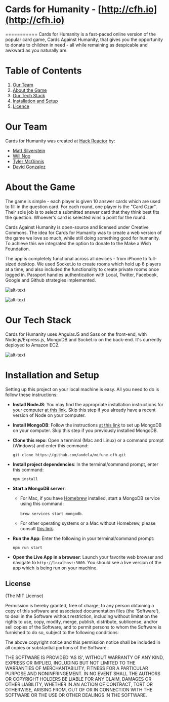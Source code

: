 # Cards for Humanity - [http://cfh.io](http://cfh.io)
===========
Cards for Humanity is a fast-paced online version of the popular card game, Cards Against Humanity, that gives you the opportunity to donate to children in need - all while remaining as despicable and awkward as you naturally are.

# Table of Contents

  1. [Our Team](#our-team)
  1. [About the Game](#about-the-game)
  1. [Our Tech Stack](#our-tech-stack)
  1. [Installation and Setup](#installation-and-setup)
  1. [Licence](#license)

# Our Team

Cards for Humanity was created at [Hack Reactor](http://www.hackreactor.com) by:
* [Matt Silverstein](http://www.mattsilverstein.com/)
* [Will Ngo](https://mrngoitall.net)
* [Tyler McGinnis](http://www.tylermcginnis.com)
* [David Gonzalez](http://www.truthyfalsy.com)

# About the Game

The game is simple - each player is given 10 answer cards which are used to fill in the question card. For each round, one player is the "Card Czar". Their sole job is to select a submitted answer card that they think best fits the question. Whoever's card is selected wins a point for the round.

Cards Against Humanity is open-source and licensed under Creative Commons. The idea for Cards for Humanity was to create a web version of the game we love so much, while still doing something good for humanity. To achieve this we integrated the option to donate to the Make a Wish Foundation.

The app is completely functional across all devices - from iPhone to full-sized desktop. We used Socket.io to create rooms which hold up 6 players at a time, and also included the functionality to create private rooms once logged in. Passport handles authentication with Local, Twitter, Facebook, Google and Github strategies implemented. 

![alt-text](https://dl.dropboxusercontent.com/u/7390609/CFHforGit.png "Cards for Humanity views")

![alt-text](http://www.tylermcginnis.com/images/cfh3.png "Desktop with Cards")

# Our Tech Stack

Cards for Humanity uses AngularJS and Sass on the front-end, with Node.js/Express.js, MongoDB and Socket.io on the back-end. It's currently deployed to Amazon EC2. 

![alt-text](https://dl.dropboxusercontent.com/u/7390609/tech.png "Tech Stack Overview")


# Installation and Setup

Setting up this project on your local machine is easy. All you need to do is follow these instructions:

- **Install NodeJS**: You may find the appropriate installation instructions for your computer 
[at this link](https://nodejs.org/en/download/). Skip this step if you already have a recent version of Node on your computer.

- **Install MongoDB**: Follow the instructions [at this link](https://www.mongodb.com/download-center?jmp=nav#community) 
to set up MongoDB on your computer. Skip this step if you previously installed MongoDB.

- **Clone this repo**: Open a terminal (Mac and Linux) or a command prompt (Windows) and enter this command:

    `git clone https://github.com/andela/mifune-cfh.git`

- **Install project dependencies**: In the terminal/command prompt, enter this command:

    `npm install`

- **Start a MongoDB server**:

  - For Mac, if you have [Homebrew](https://brew.sh) installed, start a MongoDB service using this command:

      `brew services start mongodb`.

  - For other operating systems or a Mac without Homebrew, please consult 
  [this link](https://docs.mongodb.com/v3.2/administration/install-community/).

- **Run the App**: Enter the following in your terminal/command prompt:

    `npm run start`

- **Open the Live App in a browser**: Launch your favorite web browser and navigate 
to `http://localhost:3000`. You should see a live version of the app which is being run on your machine.


## License

(The MIT License)

Permission is hereby granted, free of charge, to any person obtaining
a copy of this software and associated documentation files (the
'Software'), to deal in the Software without restriction, including
without limitation the rights to use, copy, modify, merge, publish,
distribute, sublicense, and/or sell copies of the Software, and to
permit persons to whom the Software is furnished to do so, subject to
the following conditions:

The above copyright notice and this permission notice shall be
included in all copies or substantial portions of the Software.

THE SOFTWARE IS PROVIDED 'AS IS', WITHOUT WARRANTY OF ANY KIND,
EXPRESS OR IMPLIED, INCLUDING BUT NOT LIMITED TO THE WARRANTIES OF
MERCHANTABILITY, FITNESS FOR A PARTICULAR PURPOSE AND NONINFRINGEMENT.
IN NO EVENT SHALL THE AUTHORS OR COPYRIGHT HOLDERS BE LIABLE FOR ANY
CLAIM, DAMAGES OR OTHER LIABILITY, WHETHER IN AN ACTION OF CONTRACT,
TORT OR OTHERWISE, ARISING FROM, OUT OF OR IN CONNECTION WITH THE
SOFTWARE OR THE USE OR OTHER DEALINGS IN THE SOFTWARE.
